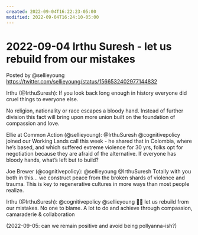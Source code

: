 ```yaml
---
created: 2022-09-04T16:22:23-05:00
modified: 2022-09-04T16:24:10-05:00
---
```


# 2022-09-04 Irthu Suresh - let us rebuild from our mistakes

Posted by @sellieyoung <https://twitter.com/sellieyoung/status/1566532402977144832>

Irthu (@IrthuSuresh): If you look back long enough in history everyone did cruel things to everyone else. 

No religion, nationality or race escapes a bloody hand. Instead of further division this fact will bring upon more union built on the foundation of compassion and love.

Ellie at Common Action (@sellieyoung): @IrthuSuresh @cognitivepolicy joined our Working Lands call this week - he shared that in Colombia, where he’s based, and which suffered extreme violence for 30 yrs, folks opt for negotiation because they are afraid of the alternative. If everyone has bloody hands, what’s left but to build?

Joe Brewer (@cognitivepolicy): @sellieyoung @IrthuSuresh Totally with you both in this... we construct peace from the broken shards of violence and trauma. This is key to regenerative cultures in more ways than most people realize.

Irthu (@IrthuSuresh): @cognitivepolicy @sellieyoung 💯💯 let us rebuild from our mistakes. No one to blame. A lot to do and achieve through compassion, camaraderie & collaboration



(2022-09-05: can we remain positive and avoid being pollyanna-ish?)

